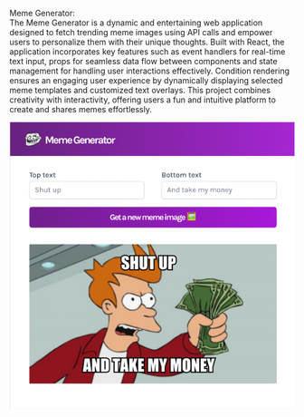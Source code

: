 Meme Generator:  
The Meme Generator is a dynamic and entertaining web application designed to fetch trending meme images using API calls and empower users to personalize them with their unique thoughts. Built with React, the application incorporates key features such as event handlers for real-time text input, props for seamless data flow between components and state management for handling user interactions effectively. Condition rendering ensures an engaging user experience by dynamically displaying selected meme templates and customized text overlays. This project combines creativity with interactivity, offering users a fun and intuitive platform to create and shares memes effortlessly.

![Business Card Preview](src/Images/MemeGenerator.png)
